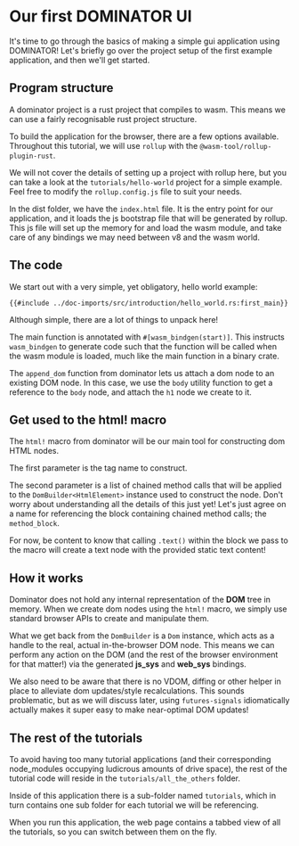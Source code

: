 # Our first DOMINATOR UI

It's time to go through the basics of making a simple gui application using DOMINATOR!
Let's briefly go over the project setup of the first example application, and then we'll get started.

## Program structure

A dominator project is a rust project that compiles to wasm.
This means we can use a fairly recognisable rust project structure.

To build the application for the browser, there are a few options available.
Throughout this tutorial, we will use `rollup` with the `@wasm-tool/rollup-plugin-rust`.

We will not cover the details of setting up a project with rollup here, but you can take a look at the `tutorials/hello-world` project for a simple example.
Feel free to modify the `rollup.config.js` file to suit your needs.

In the dist folder, we have the `index.html` file.
It is the entry point for our application, and it loads the js bootstrap file that will be generated by rollup.
This js file will set up the memory for and load the wasm module, and take care of any bindings we may need between v8 and the wasm world.

## The code

We start out with a very simple, yet obligatory, hello world example:

```rust,no_run,noplayground
{{#include ../doc-imports/src/introduction/hello_world.rs:first_main}}
```

Although simple, there are a lot of things to unpack here!

The main function is annotated with `#[wasm_bindgen(start)]`.
This instructs `wasm_bindgen` to generate code such that the function will be called when the wasm module is loaded, much like the main function in a binary crate.

The `append_dom` function from dominator lets us attach a dom node to an existing DOM node.
In this case, we use the `body` utility function to get a reference to the `body` node, and attach the `h1` node we create to it.

## Get used to the html! macro

The `html!` macro from dominator will be our main tool for constructing dom HTML nodes.

The first parameter is the tag name to construct.

The second parameter is a list of chained method calls that will be applied to the `DomBuilder<HtmlElement>` instance used to construct the node.
Don't worry about understanding all the details of this just yet!
Let's just agree on a name for referencing the block containing chained method calls; the `method_block`.

For now, be content to know that calling `.text()` within the block we pass to the macro will create a text node with the provided static text content!

## How it works

Dominator does not hold any internal representation of the **DOM** tree in memory.
When we create dom nodes using the `html!` macro, we simply use standard browser APIs to create and manipulate them.

What we get back from the `DomBuilder` is a `Dom` instance, which acts as a handle to the real, actual in-the-browser DOM node.
This means we can perform any action on the DOM (and the rest of the browser environment for that matter!) via the generated **js_sys** and **web_sys** bindings.

We also need to be aware that there is no VDOM, diffing or other helper in place to alleviate dom updates/style recalculations.
This sounds problematic, but as we will discuss later, using `futures-signals` idiomatically actually makes it super easy to make near-optimal DOM updates! 

## The rest of the tutorials

To avoid having too many tutorial applications (and their corresponding node_modules occupying ludicrous amounts of drive space), the rest of the tutorial code will reside in the `tutorials/all_the_others` folder.

Inside of this application there is a sub-folder named `tutorials`, which in turn contains one sub folder for each tutorial we will be referencing.

When you run this application, the web page contains a tabbed view of all the tutorials, so you can switch between them on the fly.